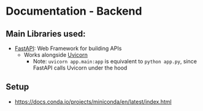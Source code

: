 # Documentation - Backend

## Main Libraries used:
- [FastAPI](https://fastapi.tiangolo.com/): Web Framework for building APIs
  - Works alongside [Uvicorn](https://www.uvicorn.org/)
    - Note: `uvicorn app.main:app` is equivalent to `python app.py`, since FastAPI calls Uvicorn under the hood

## Setup
- https://docs.conda.io/projects/miniconda/en/latest/index.html
